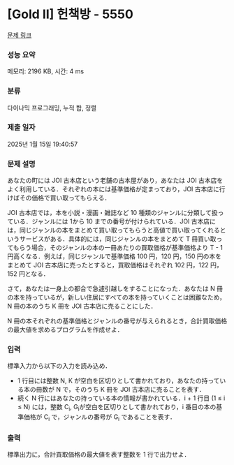 # [Gold II] 헌책방 - 5550 

[문제 링크](https://www.acmicpc.net/problem/5550) 

### 성능 요약

메모리: 2196 KB, 시간: 4 ms

### 분류

다이나믹 프로그래밍, 누적 합, 정렬

### 제출 일자

2025년 1월 15일 19:40:57

### 문제 설명

<p>あなたの町には JOI 古本店という老舗の古本屋があり，あなたは JOI 古本店をよく利用している．それぞれの本には基準価格が定まっており，JOI 古本店に行けばその価格で買い取ってもらえる．</p>

<p>JOI 古本店では，本を小説・漫画・雑誌など 10 種類のジャンルに分類して扱っている．ジャンルには 1から 10 までの番号が付けられている．JOI 古本店には，同じジャンルの本をまとめて買い取ってもらうと高値で買い取ってくれるというサービスがある．具体的には，同じジャンルの本をまとめて T 冊買い取ってもらう場合，そのジャンルの本の一冊あたりの買取価格が基準価格より T - 1 円高くなる．例えば，同じジャンルで基準価格 100 円，120 円，150 円の本をまとめて JOI 古本店に売ったとすると，買取価格はそれぞれ 102 円，122 円，152 円となる．</p>

<p>さて，あなたは一身上の都合で急遽引越しをすることになった．あなたは N 冊の本を持っているが，新しい住居にすべての本を持っていくことは困難なため，N 冊の本のうち K 冊を JOI 古本店に売ることにした．</p>

<p>N 冊の本それぞれの基準価格とジャンルの番号が与えられるとき，合計買取価格の最大値を求めるプログラムを作成せよ．</p>

### 입력 

 <p>標準入力から以下の入力を読み込め．</p>

<ul>
	<li>1 行目には整数 N, K が空白を区切りとして書かれており，あなたの持っている本の冊数が N で，そのうち K 冊を JOI 古本店に売ることを表す．</li>
	<li>続く N 行にはあなたの持っている本の情報が書かれている．i + 1 行目 (1 ≤ i ≤ N) には，整数 C<sub>i</sub>, G<sub>i</sub>が空白を区切りとして書かれており，i 番目の本の基準価格が C<sub>i</sub> で，ジャンルの番号が G<sub>i</sub> であることを表す．</li>
</ul>

### 출력 

 <p>標準出力に，合計買取価格の最大値を表す整数を 1 行で出力せよ．</p>

